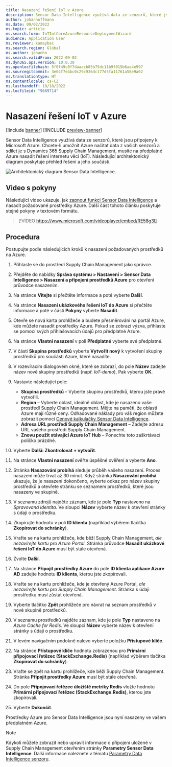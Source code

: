 ```yaml
---
title: Nasazení řešení IoT v Azure
description: Sensor Data Intelligence využívá data ze senzorů, které jsou připojeny k Microsoft Azure. Tento článek vysvětluje, jak nasadit řešení internetu věcí (IoT) ve vašem předplatném Azure.
author: johanhoffmann
ms.date: 09/02/2022
ms.topic: article
ms.search.form: IoTIntCoreAzureResourceDeploymentWizard
audience: Application User
ms.reviewer: kamaybac
ms.search.region: Global
ms.author: johanho
ms.search.validFrom: 2022-09-02
ms.dyn365.ops.version: 10.0.30
ms.openlocfilehash: 5f0f49c0f7daaacb85b75dc11b9f015b6aa4e997
ms.sourcegitcommit: 3e04f7e4bc0c29c936dc177d5fa11761a58e9a02
ms.translationtype: HT
ms.contentlocale: cs-CZ
ms.lasthandoff: 10/18/2022
ms.locfileid: "9689714"
---
```

# <a name="deploy-an-iot-solution-on-azure"></a>Nasazení řešení IoT v Azure

[!include [banner](../includes/banner.md)]
[!INCLUDE [preview-banner](../includes/preview-banner.md)]
<!-- KFM: Preview until further notice -->

Sensor Data Intelligence využívá data ze senzorů, které jsou připojeny k Microsoft Azure. Chcete-li umožnit Azure načítat data z vašich senzorů a sdílet je s Dynamics 365 Supply Chain Management, musíte na předplatné Azure nasadit řešení internetu věcí (IoT). Následující architektonický diagram poskytuje přehled řešení a jeho součástí.

![Architektonický diagram Sensor Data Intelligence.](media/sdi-architecture.png "Architektonický diagram Sensor Data Intelligence")

## <a name="video-instructions"></a>Video s pokyny

Následující video ukazuje, jak [zapnout funkci Sensor Data Intelligence](sdi-enable-feature.md) a nasadit požadované prostředky Azure. Další část tohoto článku poskytuje stejné pokyny v textovém formátu.

> [!VIDEO https://www.microsoft.com/videoplayer/embed/RE58g3I]

## <a name="procedure"></a>Procedura

Postupujte podle následujících kroků k nasazení požadovaných prostředků na Azure.

1. Přihlaste se do prostředí Supply Chain Management jako správce.
1. Přejděte do nabídky **Správa systému \> Nastavení \> Sensor Data Intelligence \> Nasazení a připojení prostředků Azure** pro otevření průvodce nasazením.
1. Na stránce **Vítejte** si přečtěte informace a poté vyberte **Další**.
1. Na stránce **Nasazení ukázkového řešení IoT do Azure** si přečtěte informace a poté v části **Pokyny** vyberte **Nasadit**.
1. Otevře se nová karta prohlížeče a budete přesměrováni na portál Azure, kde můžete nasadit prostředky Azure. Pokud se zobrazí výzva, přihlaste se pomocí svých přihlašovacích údajů pro předplatné Azure.
1. Na stránce **Vlastní nasazení** v poli **Předplatné** vyberte své předplatné.
1. V části **Skupina prostředků** vyberte **Vytvořit nový** k vytvoření skupiny prostředků pro součásti Azure, které nasadíte.
1. V rozevíracím dialogovém okně, které se zobrazí, do pole **Název** zadejte název nové skupiny prostředků (např. *IoT-demo*). Pak vyberte **OK**.
1. Nastavte následující pole:

    - **Skupina prostředků** – Vyberte skupinu prostředků, kterou jste právě vytvořili.
    - **Region** – Vyberte oblast, ideálně oblast, kde je nasazeno vaše prostředí Supply Chain Management. Mějte na paměti, že oblasti Azure mají různé ceny. Odhadované náklady pro váš region můžete zobrazit pomocí [Cenové kalkulačky Sensor Data Intelligence](https://azure.com/e/c36c4947ebff4215b2e62590c2a24c68).
    - **Adresa URL prostředí Supply Chain Management** – Zadejte adresu URL vašeho prostředí Supply Chain Management.
    - **Znovu použít stávající Azure IoT Hub** – Ponechte toto zaškrtávací políčko prázdné.

1. Vyberte **Další: Zkontrolovat + vytvořit**.
1. Na stránce **Vlastní nasazení** ověřte úspěšné ověření a vyberte **Ano**.
1. Stránka **Nasazování probíhá** sleduje průběh vašeho nasazení. Proces nasazení může trvat až 30 minut. Když stránka **Nasazování probíhá** ukazuje, že je nasazení dokončeno, vyberte odkaz pro název skupiny prostředků a otevřete stránku se seznamem prostředků, které jsou nasazeny ve skupině.
1. V seznamu zdrojů najděte záznam, kde je pole **Typ** nastaveno na *Spravovaná identita*. Ve sloupci **Název** vyberte název k otevření stránky s údaji o prostředku.
1. Zkopírujte hodnotu v poli **ID klienta** (například výběrem tlačítka **Zkopírovat do schránky**).
1. Vraťte se na kartu prohlížeče, kde běží Supply Chain Management, *ale nezavírejte kartu pro Azure Portal*. Stránka průvodce **Nasadit ukázkové řešení IoT do Azure** musí být stále otevřená. 
1. Zvolte **Další**.
1. Na stránce **Připojit prostředky Azure** do pole **ID klienta aplikace Azure AD** zadejte hodnotu **ID klienta**, kterou jste zkopírovali.
1. Vraťte se na kartu prohlížeče, kde je otevřený Azure Portal, *ale nezavírejte kartu pro Supply Chain Management*. Stránka s údaji prostředku musí zůstat otevřená.
1. Vyberte tlačítko **Zpět** prohlížeče pro návrat na seznam prostředků v nové skupině prostředků.
1. V seznamu prostředků najděte záznam, kde je pole **Typ** nastaveno na *Azure Cache for Redis*. Ve sloupci **Název** vyberte název k otevření stránky s údaji o prostředku.
1. V levém navigačním podokně nalevo vyberte položku **Přístupové klíče**.
1. Na stránce **Přístupové klíče** hodnotu zobrazenou pro **Primární připojovací řetězec (StackExchange.Redis)** (například výběrem tlačítka **Zkopírovat do schránky**).
1. Vraťte se zpět na kartu prohlížeče, kde běží Supply Chain Management. Stránka **Připojit prostředky Azure** musí být stále otevřená.
1. Do pole **Připojovací řetězec úložiště metriky Redis** vložte hodnotu **Primární připojovací řetězec (StackExchange.Redis)**, kterou jste zkopírovali.
1. Vyberte **Dokončit**.

Prostředky Azure pro Sensor Data Intelligence jsou nyní nasazeny ve vašem předplatném Azure.

> [!NOTE]
> Kdykoli můžete zobrazit nebo upravit informace o připojení uložené v Supply Chain Management otevřením stránky **Parametry Sensor Data Intelligence**. Další informace naleznete v tématu [Parametry Data Intelligence senzoru](sdi-parameters.md).
